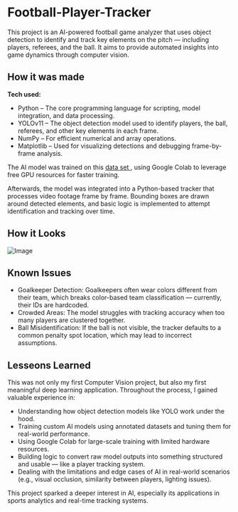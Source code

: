 # Football-Player-Tracker

This project is an AI-powered football game analyzer that uses object detection to identify and track key elements on the pitch — including players, referees, and the ball. It aims to provide automated insights into game dynamics through computer vision.

## How it was made

**Tech used:**

- Python – The core programming language for scripting, model integration, and data processing.
- YOLOv11 – The object detection model used to identify players, the ball, referees, and other key elements in each frame.
- NumPy – For efficient numerical and array operations.
- Matplotlib – Used for visualizing detections and debugging frame-by-frame analysis.

The AI model was trained on this [ data set ](https://universe.roboflow.com/roboflow-jvuqo/football-players-detection-3zvbc/dataset/1), using Google Colab to leverage free GPU resources for faster training.

Afterwards, the model was integrated into a Python-based tracker that processes video footage frame by frame. Bounding boxes are drawn around detected elements, and basic logic is implemented to attempt identification and tracking over time.

## How it Looks

![Image](https://i.imgur.com/Mh31A5S.png)

## Known Issues

- Goalkeeper Detection: Goalkeepers often wear colors different from their team, which breaks color-based team classification — currently, their IDs are hardcoded.
- Crowded Areas: The model struggles with tracking accuracy when too many players are clustered together.
- Ball Misidentification: If the ball is not visible, the tracker defaults to a common penalty spot location, which may lead to incorrect assumptions.

## Lesseons Learned

This was not only my first Computer Vision project, but also my first meaningful deep learning application. Throughout the process, I gained valuable experience in:

- Understanding how object detection models like YOLO work under the hood.
- Training custom AI models using annotated datasets and tuning them for real-world performance.
- Using Google Colab for large-scale training with limited hardware resources.
- Building logic to convert raw model outputs into something structured and usable — like a player tracking system.
- Dealing with the limitations and edge cases of AI in real-world scenarios (e.g., visual occlusion, similarity between players, lighting issues).

This project sparked a deeper interest in AI, especially its applications in sports analytics and real-time tracking systems.
